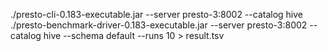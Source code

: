 ./presto-cli-0.183-executable.jar --server presto-3:8002 --catalog hive
./presto-benchmark-driver-0.183-executable.jar --server presto-3:8002 --catalog hive --schema default --runs 10 > result.tsv